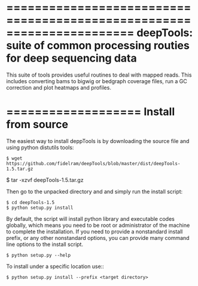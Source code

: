 ======================================================================
deepTools: suite of common processing routies for deep sequencing data 
======================================================================

This suite of tools provides useful routines to deal with mapped reads.
This includes converting bams to bigwig or bedgraph coverage files, run a 
GC correction and plot heatmaps and profiles.

===================
Install from source
===================

The easiest way to install deppTools is by downloading the
source file and using python distutils tools:

	$ wget https://github.com/fidelram/deepTools/blob/master/dist/deepTools-1.5.tar.gz
 $ tar -xzvf deepTools-1.5.tar.gz

Then go to the unpacked directory and
and simply run the install script:

	$ cd deepTools-1.5
	$ python setup.py install

By default, the script will install python library and executable
codes globally, which means you need to be root or administrator of
the machine to complete the installation. If you need to
provide a nonstandard install prefix, or any other nonstandard
options, you can provide many command line options to the install
script.

	$ python setup.py --help

To install under a specific location use::

	$ python setup.py install --prefix <target directory>


